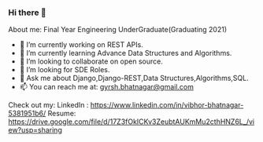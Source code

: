 ### Hi there 👋


<!---**gyrsh/gyrsh** is a ✨ _special_ ✨ repository because its `README.md` (this file) appears on your GitHub profile.-->
About me:
Final Year Engineering UnderGraduate(Graduating 2021) 
- 🔭 I’m currently working on REST APIs.
- 🌱 I’m currently learning Advance Data Structures and Algorithms.
- 👯 I’m looking to collaborate on open source.
- 🤔 I’m looking for SDE Roles.
- 💬 Ask me about Django,Django-REST,Data Structures,Algorithms,SQL.
- 📫 You can reach me at: gyrsh.bhatnagar@gmail.com

Check out my:
LinkedIn : https://www.linkedin.com/in/vibhor-bhatnagar-5381951b6/
Resume: https://drive.google.com/file/d/17Z3fOkICKv3ZeubtAUKmMu2cthHNZ6L_/view?usp=sharing

<!---- ⚡ Fun fact: ...
-->
